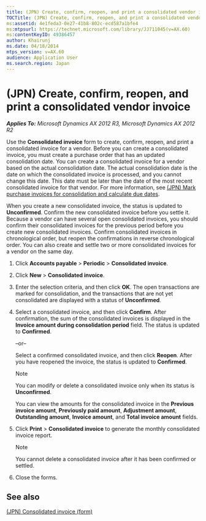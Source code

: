 ```yaml
---
title: (JPN) Create, confirm, reopen, and print a consolidated vendor invoice
TOCTitle: (JPN) Create, confirm, reopen, and print a consolidated vendor invoice
ms:assetid: 4e1feda3-0e27-41b8-802c-ecd587a1bfe4
ms:mtpsurl: https://technet.microsoft.com/library/JJ711045(v=AX.60)
ms:contentKeyID: 49386457
author: Khairunj
ms.date: 04/18/2014
mtps_version: v=AX.60
audience: Application User
ms.search.region: Japan
---
```


# (JPN) Create, confirm, reopen, and print a consolidated vendor invoice 


_**Applies To:** Microsoft Dynamics AX 2012 R3, Microsoft Dynamics AX 2012 R2_

Use the **Consolidated invoice** form to create, confirm, reopen, and print a consolidated invoice for a vendor. Before you can create a consolidated invoice, you must create a purchase order that has an updated consolidation date. You can create a consolidated invoice for a vendor based on the actual consolidation date. The actual consolidation date is the date on which the consolidated invoice is processed, and you cannot change this date. This date must be later than the date of the most recent consolidated invoice for that vendor. For more information, see [(JPN) Mark purchase invoices for consolidation and calculate due dates](jpn-mark-purchase-invoices-for-consolidation-and-calculate-due-dates.md).

When you create a new consolidated invoice, the status is updated to **Unconfirmed**. Confirm the new consolidated invoice before you settle it. Because a vendor can have several open consolidated invoices, you should confirm their consolidated invoices for the previous period before you create new consolidated invoices. Confirm consolidated invoices in chronological order, but reopen the confirmations in reverse chronological order. You can also create and settle two or more consolidated invoices for a vendor on the same day.

1.  Click **Accounts payable** \> **Periodic** \> **Consolidated invoice**.

2.  Click **New** \> **Consolidated invoice**.

3.  Enter the selection criteria, and then click **OK**. The open transactions are marked for consolidation, and the transactions that are not yet consolidated are displayed with a status of **Unconfirmed**.

4.  Select a consolidated invoice, and then click **Confirm**. After confirmation, the sum of the consolidated invoices is displayed in the **Invoice amount during consolidation period** field. The status is updated to **Confirmed**.
    
    –or–
    
    Select a confirmed consolidated invoice, and then click **Reopen**. After you have reopened the invoice, the status is updated to **Confirmed**.
    

    > [!NOTE]
    > <P>You can modify or delete a consolidated invoice only when its status is <STRONG>Unconfirmed</STRONG>.</P>

    
    You can view the amounts for the consolidated invoice in the **Previous invoice amount**, **Previously paid amount**, **Adjustment amount**, **Outstanding amount**, **Invoice amount**, and **Total invoice amount** fields.

5.  Click **Print** \> **Consolidated invoice** to generate the monthly consolidated invoice report.
    

    > [!NOTE]
    > <P>You cannot delete a consolidated invoice after it has been confirmed or settled.</P>



6.  Close the forms.

## See also

[(JPN) Consolidated invoice (form)](https://technet.microsoft.com/library/jj711205\(v=ax.60\))

  


